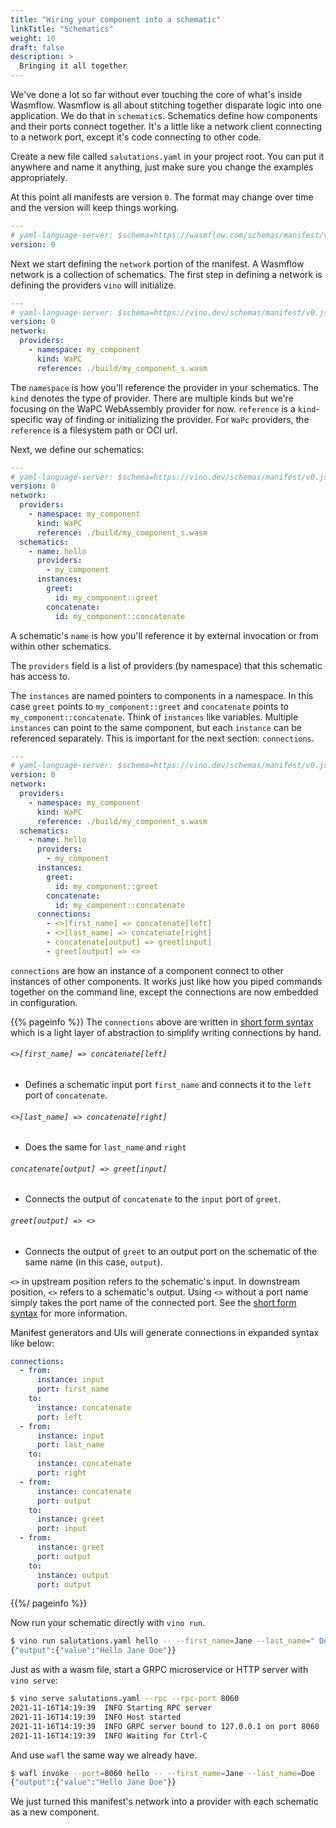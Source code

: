 ```yaml
---
title: "Wiring your component into a schematic"
linkTitle: "Schematics"
weight: 10
draft: false
description: >
  Bringing it all together
---
```


We've done a lot so far without ever touching the core of what's inside Wasmflow. Wasmflow is all about stitching together disparate logic into one application. We do that in `schematic`s. Schematics define how components and their ports connect together. It's a little like a network client connecting to a network port, except it's code connecting to other code.

Create a new file called `salutations.yaml` in your project root. You can put it anywhere and name it anything, just make sure you change the examples appropriately.

At this point all manifests are version `0`. The format may change over time and the version will keep things working.

```yaml {title="./salutations.yaml"}
---
# yaml-language-server: $schema=https://wasmflow.com/schemas/manifest/v0.json
version: 0
```

Next we start defining the `network` portion of the manifest. A Wasmflow network is a collection of schematics. The first step in defining a network is defining the providers `vino` will initialize.

```yaml {title="./salutations.yaml"}
---
# yaml-language-server: $schema=https://vino.dev/schemas/manifest/v0.json
version: 0
network:
  providers:
    - namespace: my_component
      kind: WaPC
      reference: ./build/my_component_s.wasm
```

The `namespace` is how you'll reference the provider in your schematics. The `kind` denotes the type of provider. There are multiple kinds but we're focusing on the WaPC WebAssembly provider for now. `reference` is a `kind`-specific way of finding or initializing the provider. For `WaPc` providers, the `reference` is a filesystem path or OCI url.

Next, we define our schematics:

```yaml {title="./salutations.yaml"}
---
# yaml-language-server: $schema=https://vino.dev/schemas/manifest/v0.json
version: 0
network:
  providers:
    - namespace: my_component
      kind: WaPC
      reference: ./build/my_component_s.wasm
  schematics:
    - name: hello
      providers:
        - my_component
      instances:
        greet:
          id: my_component::greet
        concatenate:
          id: my_component::concatenate
```

A schematic's `name` is how you'll reference it by external invocation or from within other schematics.

The `providers` field is a list of providers (by namespace) that this schematic has access to.

The `instances` are named pointers to components in a namespace. In this case `greet` points to `my_component::greet` and `concatenate` points to `my_component::concatenate`. Think of `instances` like variables. Multiple `instances` can point to the same component, but each `instance` can be referenced separately. This is important for the next section: `connections`.

```yaml {title="./salutations.yaml"}
---
# yaml-language-server: $schema=https://vino.dev/schemas/manifest/v0.json
version: 0
network:
  providers:
    - namespace: my_component
      kind: WaPC
      reference: ./build/my_component_s.wasm
  schematics:
    - name: hello
      providers:
        - my_component
      instances:
        greet:
          id: my_component::greet
        concatenate:
          id: my_component::concatenate
      connections:
        - <>[first_name] => concatenate[left]
        - <>[last_name] => concatenate[right]
        - concatenate[output] => greet[input]
        - greet[output] => <>
```

`connections` are how an instance of a component connect to other instances of other components. It works just like how you piped commands together on the command line, except the connections are now embedded in configuration.

{{% pageinfo %}}
The `connections` above are written in [short form syntax](/configuration/short-form-syntax/) which is a light layer of abstraction to simplify writing connections by hand.

###### `<>[first_name] => concatenate[left]`

- Defines a schematic input port `first_name` and connects it to the `left` port of `concatenate`.

###### `<>[last_name] => concatenate[right]`

- Does the same for `last_name` and `right`

###### `concatenate[output] => greet[input]`

- Connects the output of `concatenate` to the `input` port of `greet`.

###### `greet[output] => <>`

- Connects the output of `greet` to an output port on the schematic of the same name (in this case, `output`).

`<>` in upstream position refers to the schematic's input. In downstream position, `<>` refers to a schematic's output. Using `<>` without a port name simply takes the port name of the connected port. See the [short form syntax](/configuration/short-form-syntax/) for more information.

Manifest generators and UIs will generate connections in expanded syntax like below:

```yaml
connections:
  - from:
      instance: input
      port: first_name
    to:
      instance: concatenate
      port: left
  - from:
      instance: input
      port: last_name
    to:
      instance: concatenate
      port: right
  - from:
      instance: concatenate
      port: output
    to:
      instance: greet
      port: input
  - from:
      instance: greet
      port: output
    to:
      instance: output
      port: output
```

{{%/ pageinfo %}}

Now run your schematic directly with `vino run`.

```sh
$ vino run salutations.yaml hello -- --first_name=Jane --last_name=" Doe"
{"output":{"value":"Hello Jane Doe"}}
```

Just as with a wasm file, start a GRPC microservice or HTTP server with `vino serve`:

```sh
$ vino serve salutations.yaml --rpc --rpc-port 8060
2021-11-16T14:19:39  INFO Starting RPC server
2021-11-16T14:19:39  INFO Host started
2021-11-16T14:19:39  INFO GRPC server bound to 127.0.0.1 on port 8060
2021-11-16T14:19:39  INFO Waiting for Ctrl-C
```

And use `wafl` the same way we already have.

```sh
$ wafl invoke --port=8060 hello -- --first_name=Jane --last_name=Doe
{"output":{"value":"Hello Jane Doe"}}
```

We just turned this manifest's network into a provider with each schematic as a new component.

[`wafl`]: /tools/wafl/
[`vow`]: /tools/vow/
[`vino`]: /tools/vino/
[short form syntax]: /configuration/short-form-syntax/
